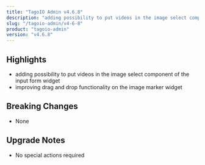 ```yaml
---
title: "TagoIO Admin v4.6.8"
description: "adding possibility to put videos in the image select component of the input form widget"
slug: "/tagoio-admin/v4-6-8"
product: "tagoio-admin"
version: "v4.6.8"
---
```


## Highlights

- adding possibility to put videos in the image select component of the input form widget
- improving drag and drop functionality on the image marker widget

## Breaking Changes

- None

## Upgrade Notes

- No special actions required
